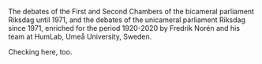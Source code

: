 The debates of the First and Second Chambers of the bicameral parliament Riksdag until 1971, and the debates of the unicameral parliament Riksdag since 1971, enriched for the period 1920-2020 by Fredrik Norén and his team at HumLab, Umeå University, Sweden.

Checking here, too.